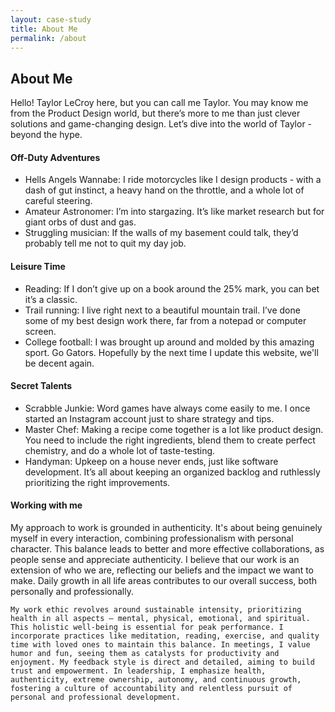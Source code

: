 ```yaml
---
layout: case-study
title: About Me
permalink: /about
---
```


<h2 class="about-header">About Me</h2>



<div class="page-body-wrapper">
  <p class="page-body-copy">
    Hello! Taylor LeCroy here, but you can call me Taylor. You may know me from the Product Design world, but there’s more to me than just clever solutions and game-changing design. Let’s dive into the world of Taylor - beyond the hype.
  </p>

  <h4 class="page-body-interior-subhead">
    Off-Duty Adventures
  </h4>
  <ul class="page-body-list">
    <li><span>Hells Angels Wannabe:</span> I ride motorcycles like I design products - with a dash of gut instinct, a heavy hand on the throttle, and a whole lot of careful steering.
    </li>
    <li><span>Amateur Astronomer:</span> I’m into stargazing. It’s like market research but for giant orbs of dust and gas.</li>
    <li><span>Struggling musician:</span> If the walls of my basement could talk, they’d probably tell me not to quit my day job.</li>
  </ul>

  <h4 class="page-body-interior-subhead">
    Leisure Time
  </h4>
  <ul class="page-body-list">
    <li><span>Reading:</span> If I don’t give up on a book around the 25% mark, you can bet it’s a classic.
    </li>
    <li><span>Trail running:</span> I live right next to a beautiful mountain trail. I’ve done some of my best design work there, far from a notepad or computer screen.</li>
    <li><span>College football:</span> I was brought up around and molded by this amazing sport. Go Gators. Hopefully by the next time I update this website, we'll be decent again.</li>
  </ul>

  <h4 class="page-body-interior-subhead">
    Secret Talents
  </h4>
  <ul class="page-body-list">
    <li><span>Scrabble Junkie:</span> Word games have always come easily to me. I once started an Instagram account just to share strategy and tips.
    </li>
    <li><span>Master Chef:</span> Making a recipe come together is a lot like product design. You need to include the right ingredients, blend them to create perfect chemistry, and do a whole lot of taste-testing.</li>
    <li><span>Handyman:</span> Upkeep on a house never ends, just like software development. It’s all about keeping an organized backlog and ruthlessly prioritizing the right improvements.</li>
  </ul>

  <h4 class="page-body-interior-subhead">
    Working with me
  </h4>
  <p class="page-body-copy">
    My approach to work is grounded in authenticity. It's about being genuinely myself in every interaction, combining professionalism with personal character. This balance leads to better and more effective collaborations, as people sense and appreciate authenticity. I believe that our work is an extension of who we are, reflecting our beliefs and the impact we want to make. Daily growth in all life areas contributes to our overall success, both personally and professionally.

    My work ethic revolves around sustainable intensity, prioritizing health in all aspects – mental, physical, emotional, and spiritual. This holistic well-being is essential for peak performance. I incorporate practices like meditation, reading, exercise, and quality time with loved ones to maintain this balance. In meetings, I value humor and fun, seeing them as catalysts for productivity and enjoyment. My feedback style is direct and detailed, aiming to build trust and empowerment. In leadership, I emphasize health, authenticity, extreme ownership, autonomy, and continuous growth, fostering a culture of accountability and relentless pursuit of personal and professional development.
  </p>
</div>
